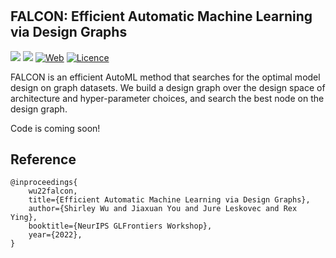 # 
<h2 align="left">
FALCON: Efficient Automatic Machine Learning via Design Graphs 
</h2>
<div align="left">

[![](https://img.shields.io/badge/paper-pink?style=plastic&logo=GitBook)](https://arxiv.org/abs/2210.12257)
[![](https://img.shields.io/badge/-github-grey?style=plastic&logo=github)](https://github.com/Wuyxin/FALCON) 
[![Web](https://img.shields.io/static/v1?label=Web&message=NeurIPS-GLFrontiers&color=informational)](https://nips.cc/virtual/2022/workshop/49963)
[![Licence](https://img.shields.io/static/v1?label=LICENSE&message=MIT&color=<COLOR>)](./LICENSE)
</div>

FALCON is an efficient AutoML method that searches for the optimal model design on graph datasets. We build a design graph over the design space of architecture and hyper-parameter choices, and search the best node on the design graph.

Code is coming soon!

## Reference 
```
@inproceedings{
    wu22falcon,
    title={Efficient Automatic Machine Learning via Design Graphs},
    author={Shirley Wu and Jiaxuan You and Jure Leskovec and Rex Ying},
    booktitle={NeurIPS GLFrontiers Workshop},
    year={2022},
}
